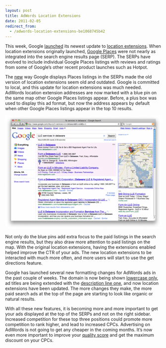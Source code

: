 ```yaml
---
layout: post
title: AdWords Location Extensions
date: 2011-02-05
redirect_from:
  - /adwords-location-extensions-be1068745b42
---
```


This week, Google [launched](https://adwords.googleblog.com/2011/02/location-extensions-putting-your.html) its newest update to [location extensions](https://adwords.googleblog.com/2009/07/location-extensions-new-way-to-run.html). When location extensions originally launched, [Google Places](https://www.searchdiscovery.com/blog/google-places-a-lession-in-practice-and-patience/) were not nearly as integrated into the search engine results page (SERP). The SERPs have evolved to include individual Google Places listings with reviews and ratings from some of Google’s other recent product launches such as Hotpot.

The [new](https://searchengineland.com/new-place-search-shows-googles-commitment-to-local-53990) way Google displays Places listings in the SERPs made the old version of location extensions seem old and outdated. Google is committed to local, and this update for location extensions was much needed. AdWords location extension addresses are now marked with a blue pin on the same map other Google Places listings appear. Before, a plus box was used to display this ad format, but now the address appears by default when other Google Places listings appear in the top 10 results.

![Google AdWords Location Extensions](/images/google-adwords-location-extension.png)

Not only do the blue pins add extra focus to the paid listings in the search engine results, but they also draw more attention to paid listings on the map. With the original location extensions, having the extensions enabled helped improve the CTR of your ads. The new location extensions to be interacted with much more often, and more users will start to use the get directions feature.

Google has launched several new formatting changes for AdWords ads in the past couple of weeks. The domain is now being shown [lowercase only](https://www.searchdiscovery.com/blog/google-adwords-update/), ad titles are being extended with the [description line one](https://www.searchdiscovery.com/blog/google-adwords-update-ad-copy/), and now location extensions have been updated. The more changes they make, the more paid search ads at the top of the page are starting to look like organic or natural results.

With all these new features, it is becoming more and more important to get your ads displayed at the top of the SERPs and not on the right sidebar. Increased competition for these top three positions could promote more competition to rank higher, and lead to increased CPCs. Advertising on AdWords is not going to get any cheaper in the coming months. It’s now even more important to improve your [quality score](https://support.google.com/google-ads/answer/2454010?hl=en) and get the maximum discount on your CPCs.